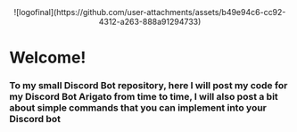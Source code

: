 <div align="center">
  ![logofinal](https://github.com/user-attachments/assets/b49e94c6-cc92-4312-a263-888a91294733)
</div>

<H1> Welcome! </H1>
  <H3>To my small Discord Bot repository, here I will post my code for my Discord Bot Arigato from time to time,
  I will also post a bit about simple commands that you can implement into your Discord bot</H3>
